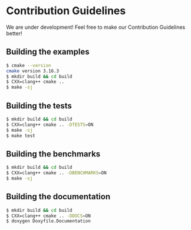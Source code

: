 # Contribution Guidelines

We are under development! Feel free to make our Contribution Guidelines better!

## Building the examples
```bash
$ cmake --version 
cmake version 3.16.3
$ mkdir build && cd build
$ CXX=clang++ cmake ..
$ make -sj
```

## Building the tests
```bash
$ mkdir build && cd build
$ CXX=clang++ cmake .. -DTESTS=ON
$ make -sj
$ make test
```

## Building the benchmarks
```bash
$ mkdir build && cd build
$ CXX=clang++ cmake .. -DBENCHMARKS=ON
$ make -sj
```

## Building the documentation
```bash
$ mkdir build && cd build
$ CXX=clang++ cmake .. -DDOCS=ON
$ doxygen Doxyfile.Documentation
```
